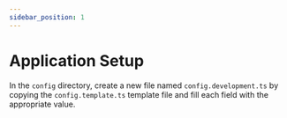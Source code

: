 ```yaml
---
sidebar_position: 1
---
```


# Application Setup


In the `config` directory, create a new file named `config.development.ts` by copying the `config.template.ts` template file and fill each field with the appropriate value.

